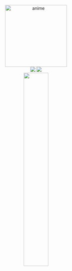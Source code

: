 <p align=center>
  <img src="https://files.catbox.moe/4598g8.webp" width="200px" height="200px" alt="anime" /> <br>
  <a href="https://github.com/injectings"><img src="https://img.shields.io/github/followers/projectings?style=for-the-badge"></img></a>
  <a href="https://github.com/injectings"><img src="https://img.shields.io/github/stars/projectings?style=for-the-badge"></img></a> <br>  
  <a href="https://discord.com/users/506489879887085568"><img src="https://lanyard.cnrad.dev/api/506489879887085568?&bg=080808" width=40%></a>
</p>
